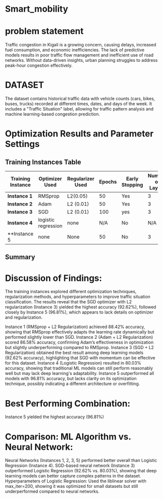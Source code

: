 # Smart_mobility

# problem statement

Traffic congestion in Kigali is a growing concern, causing delays, increased fuel consumption, and economic inefficiencies. The lack of predictive models results in poor traffic flow management and inefficient use of road networks. Without data-driven insights, urban planning struggles to address peak-hour congestion effectively.

# DATASET

The dataset contains historical traffic data with vehicle counts (cars, bikes, buses, trucks) recorded at different times, dates, and days of the week. It includes a "Traffic Situation" label, allowing for traffic pattern analysis and machine learning-based congestion prediction.


# Optimization Results and Parameter Settings

## Training Instances Table

| Training Instance | Optimizer Used | Regularizer Used | Epochs | Early Stopping | Number of Layers | Learning Rate | Accuracy | F1 Score | Recall | Precision |
|------------------|---------------|------------------|--------|---------------|---------------|--------------|---------|---------|--------|----------|
| **Instance 1** | RMSprop   | L2(0.05)            | 50     | Yes            | 3             |         Default| 88.42       | 87.70       |  88.42     | 87.9   |
| **Instance 2** | Adam            | L2 (0.01)        | 50     | Yes           | 3            | 0.001        | 86.58       | 85.45       | 86.58      | 86.8        |
| **Instance 3** | SGD         | L2 (0.01)        | 100     | yes         | 3             | 0.01       | 92.62       | 92.37       | 92.62      | 92.53        |
| **Instance 4** | logistic regression           |    none              | N/A   | No         | N/A           | N/A      | 80.03       | 76.14       | 80.03      | 77.97        |
| **Instance 5   | none             | None             | 50     | No            | 3             | none         | 96.81       | 96.79       | 96.81      | 96.79        |

## Summary

# Discussion of Findings:
The training instances explored different optimization techniques, regularization methods, and hyperparameters to improve traffic situation classification. The results reveal that the SGD optimizer with L2 regularization (Instance 3) yielded the highest accuracy (92.62%), followed closely by Instance 5 (96.81%), which appears to lack details on optimizer and regularization.

Instance 1 (RMSprop + L2 Regularization) achieved 88.42% accuracy, showing that RMSprop effectively adapts the learning rate dynamically but performed slightly lower than SGD.
Instance 2 (Adam + L2 Regularization) scored 86.58% accuracy, confirming Adam’s effectiveness in optimization but slightly underperforming compared to RMSprop.
Instance 3 (SGD + L2 Regularization) obtained the best result among deep learning models (92.62% accuracy), highlighting that SGD with momentum can be effective for this dataset.
Instance 4 (Logistic Regression) resulted in 80.03% accuracy, showing that traditional ML models can still perform reasonably well but may lack deep learning's adaptability.
Instance 5 outperformed all models with 96.81% accuracy, but lacks clarity on its optimization technique, possibly indicating a different architecture or overfitting.
# Best Performing Combination:
Instance 5 yielded the highest accuracy (96.81%)

# Comparison: ML Algorithm vs. Neural Network:
Neural Networks (Instances 1, 2, 3, 5) performed better overall than Logistic Regression (Instance 4).
SGD-based neural network (Instance 3) outperformed Logistic Regression (92.62% vs. 80.03%), showing that deep learning models can better capture complex patterns in the dataset.
Hyperparameters of Logistic Regression: Used the liblinear solver with max_iter=200, showing it was optimized for small datasets but still underperformed compared to neural networks.

